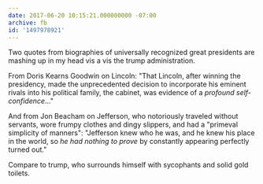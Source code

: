 ```yaml
---
date: 2017-06-20 10:15:21.000000000 -07:00
archive: fb
id: '1497978921'
---
```


Two quotes from biographies of universally recognized great presidents are mashing up in my head vis a vis the trump administration. 

From Doris Kearns Goodwin on Lincoln: "That Lincoln, after winning the presidency, made the unprecedented decision to incorporate his eminent rivals into his political family, the cabinet, was evidence of a *profound self-confidence*…"

And from Jon Beacham on Jefferson, who notoriously traveled without servants, wore frumpy clothes and dingy slippers, and had a "primeval simplicity of manners": "Jefferson knew who he was, and he knew his place in the world, so *he had nothing to prove* by constantly appearing perfectly turned out."

Compare to trump, who surrounds himself with sycophants and solid gold toilets.
